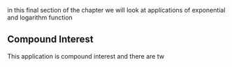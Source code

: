 in this final section of the chapter we will look at applications of exponential and logarithm function 

## Compound Interest 

This application is compound interest and there are tw